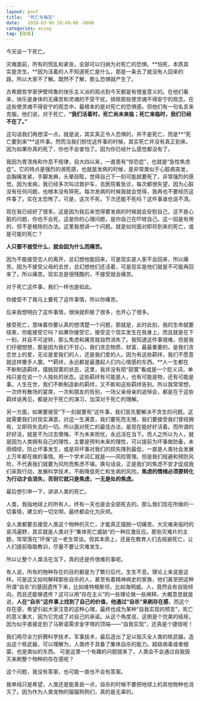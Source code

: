 ```yaml
---
layout: post
title:  "死亡与痛苦"
date:   2020-03-06 10:49:00 -0800
categories: essay
tag: [随笔]
---
```


今天谈一下死亡。

灾难面前，所有的慌乱和紧张，全部可以归纳为对死亡的恐惧。**怕死，本质其实是贪生。**因为活着的人不知道死亡是什么，那是一条去了就没有人回来的路，所以大家不了解。既然不了解，那么恐惧就产生了。

古希腊哲学家伊壁鸠鲁的快乐主义派的观点到今天都是有借鉴意义的。在他们看来，快乐是身体的无痛苦和灵魂的不受干扰，排除那些使灵魂不得安宁的观念。在这些使灵魂不得安宁的观念中，最根本的是对死亡的恐惧感。但他们有一句名言来克服。他们说，对于死亡，**“我们活着时，死亡尚未来临；死亡来临时，我们已经不在了。”**

这句话我们再想深一点，就是说，其实真正令人恐惧的，并不是死亡，而是**“死亡要到来”**这件事。然而当我们担忧这件事的时候，其实死亡并没有真正到来。因为如果你真的死了，你也不会害怕了。因为你已经什么感觉都没有了。

我因为胃溃疡和作息不规律，自大四以来，一直患有“惊恐症”，也就是“急性焦虑症”。它的特点是强烈的濒死感，也就是发病的时候，是非常类似于心脏病突发，会胸痛发紧，手脚发麻，头晕目眩，觉得自己下一刻可能就要死了，非常强烈的感觉。因为发病，我已经多次叫过救护车，去医院看急诊，每次都很失望，因为心脏没有任何问题，也根本没有猝死。每次发病的时候我就会觉得，我再也不要经历这件事了，实在太恐怖了。可是，这次不死，下次还能不死吗？这件事谁也说不清。

现在我已经好了很多。这是因为我后来觉得要发病的时候就会安慰自己，这不是心脏的问题，你也不会死，这是你的心理问题，是你自己在吓唬自己。这一招是有用的，但不是根除的办法。这里我想讲一个问题。就是如何面对即将到来的死亡，或是可能的死亡？

**人只要不接受什么，就会因为什么而痛苦。**

因为不能接受恋人的离开，总幻想他能回来，可是现实是人家不会回来，所以痛苦。因为不接受父母的去世，总幻想他们还活着，可是现实是他们就是不可能再回来了，所以痛苦。现实总是很残酷的，不接受就会痛苦。

对于死亡这件事，我们一样也是如此。

你接受不了我马上要死了这件事情，所以你痛苦。

后来我想明白了这件事情，很快就积极了很多，也开心了很多。

接受死亡，意味着你要认真的想清楚一个问题，那就是，此时此刻，我的生命就要结束，你能接受它吗？如果你接受它，接受这个现实发生在我身上，而且就是在下一刻，并且不可逆转，那么焦虑和痛苦就自然消失了。我知道这件事很难，但是我们仔细想想，那是因为我们不甘心，我们贪恋物质、财富，最最重要的，是我们贪恋世上的爱，无论是爱我们的人，还是我们爱的人。因为有这些羁绊，我们不愿意就这样撒手人寰。**羁绊，永远都是最激起人们内心情感的东西。**人一生都在不断制造羁绊，摆脱寂寞的状态，这里，我并没有把“寂寞”看成是一个贬义词，单纯只是在说一个人独处的状态。这些羁绊有可能是人，也有可能是物，还有可能是事。人生在世，我们不断制造新的羁绊，又不断和这些羁绊告别。所以我常常想，一次终有散场的宴席，一次和朋友的告别，一场父亲母亲的追悼会，都是在于这些羁绊说再见，都是对于死亡的演习，加深对于死亡的理解。

另一方面，如果要接受“下一刻就要死”这件事，我们首先要解决不贪生的问题。这就需要我们对现实满意，对这一生满意，我们要死而无憾，我们要接受我们曾经拥有，又即将失去的一切。所以面对死亡的最佳办法，是现在能好好活着。而所谓的好好活，就是不为过去懊悔，不为未来担忧，永远活在当下。而人之所以为人，就是因为人类拥有自己的理性，主要是预判未来的理性，可以提前为坏事做防备，未雨绸缪。防止坏事发生，或是将坏事对我们的损失降到最低，一直是人类社会发展上万年都在做的事情。用一个学术词汇就是——风险管理。但是我们规避和预防风险，不代表我们就要为风险而焦虑不堪。换句话说，正是我们的焦虑不安才促成我们采取行动，发展科学技术，不断降低死亡和生病的风险。**焦虑的情绪必须要转化为行动才会消失，否则它就只是焦虑，一无是处的焦虑。**

最后想引申一下，讲讲人类的死亡。

人类，我指地球上的所有人，终有一天也是会全部死去的。那么我们现在所做的一切事情，建立的一切文明，最终都会化为灰烬。

全人类都要去接受人类这个物种的灭亡，才能真正摆脱一切痛苦。大灾难来临时的哀鸿遍野，其实就是人类对于“集体死亡威胁“的一种应激反应。那些灾难片的主题，常常落在”环保“这一老生常谈。但其本质上，还是在教育人们去规避死亡，让人们提前吸取教训，尽量不要让灾难发生。

所以让整个人类活在当下，真的还是件很难的事呢。

有人说，所有的物种存在的目的都是为了繁衍后代，生生不息。理论上来说是这样。可是这又如何解释那些自杀的人，甚至有着精神病史的家族，他们甚至把这种所谓“自杀”的基因遗传下来，比如维特根斯坦，比如海明威。人，竟然会有自毁倾向，而且还能够遗传？这可以用“存在主义”的一些理论做一些阐释，大概意思就是说，**人在“自杀”这件事上找到了自己的价值，他通过“自杀”来刷存在感**，而这个存在感，希望引起大家注意的这种心理，最终也成为某种“自我实现的预言”，死亡的意义重大，因为它完成了对自己的承诺。从这个角度说，这倒是个完美的结局，因为似乎直接走到了马斯诺需求金字塔的顶端——“自我实现”，还真是个捷径呢！

我们用尽全力折腾科学技术，军事技术，最后造出了足以毁灭全人类的核武器。造出这个核武器，可以理解为，人类终于具备了集体自杀的能力。超级病毒或者细菌，也是类似的东西。
可是这里一个有趣的问题就来了，人类会不会通过自我毁灭来刷整个物种的存在感呢？

这个问题，我没有答案，也可能一直也不会有答案。

我单纯只是希望，人类还是能善良一点，自杀的时候不要把地球上的其他物种也消灭了。因为作为人类宠物的猫猫狗狗们，真的是无辜的。

